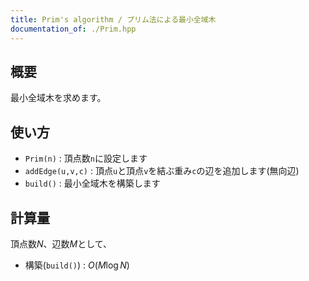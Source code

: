 ```yaml
---
title: Prim's algorithm / プリム法による最小全域木
documentation_of: ./Prim.hpp
---
```


## 概要
最小全域木を求めます。

## 使い方
- `Prim(n)` : 頂点数`n`に設定します
- `addEdge(u,v,c)` : 頂点`u`と頂点`v`を結ぶ重み`c`の辺を追加します(無向辺)
- `build()` : 最小全域木を構築します

## 計算量
頂点数$N$、辺数$M$として、
- 構築(`build()`) : $O(M\log N)$
